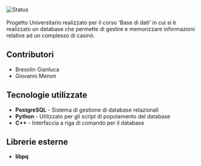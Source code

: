 <div align="left">
  <img src="https://img.shields.io/badge/status-completed-brightgreen" alt="Status">
</div>
<br>
Progetto Universitario realizzato per il corso 'Base di dati' in cui si è realizzato un database che permette di gestire e memorizzare
informazioni relative ad un complesso di casinò.

## Contributori
- Bresolin Gianluca
- Giovanni Menon

## Tecnologie utilizzate
- **PostgreSQL** - Sistema di gestione di database relazionali
- **Python** - Utilizzato per gli script di popolamento del database
- **C++** - Interfaccia a riga di comando per il database

## Librerie esterne
- **libpq**
